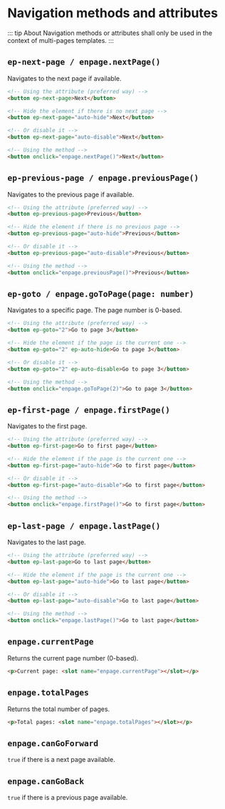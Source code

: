 # Navigation methods and attributes

::: tip About
Navigation methods or attributes shall only be used in the context of multi-pages templates.
:::

## `ep-next-page / enpage.nextPage()`

Navigates to the next page if available.

```html
<!-- Using the attribute (preferred way) -->
<button ep-next-page>Next</button>

<!-- Hide the element if there is no next page -->
<button ep-next-page="auto-hide">Next</button>

<!-- Or disable it -->
<button ep-next-page="auto-disable">Next</button>

<!-- Using the method -->
<button onclick="enpage.nextPage()">Next</button>
```

## `ep-previous-page / enpage.previousPage()`

Navigates to the previous page if available.

```html
<!-- Using the attribute (preferred way) -->
<button ep-previous-page>Previous</button>

<!-- Hide the element if there is no previous page -->
<button ep-previous-page="auto-hide">Previous</button>

<!-- Or disable it -->
<button ep-previous-page="auto-disable">Previous</button>

<!-- Using the method -->
<button onclick="enpage.previousPage()">Previous</button>
```


## `ep-goto / enpage.goToPage(page: number)`

Navigates to a specific page. The page number is 0-based.

```html
<!-- Using the attribute (preferred way) -->
<button ep-goto="2">Go to page 3</button>

<!-- Hide the element if the page is the current one -->
<button ep-goto="2" ep-auto-hide>Go to page 3</button>

<!-- Or disable it -->
<button ep-goto="2" ep-auto-disable>Go to page 3</button>

<!-- Using the method -->
<button onclick="enpage.goToPage(2)">Go to page 3</button>
```

## `ep-first-page / enpage.firstPage()`

Navigates to the first page.

```html
<!-- Using the attribute (preferred way) -->
<button ep-first-page>Go to first page</button>

<!-- Hide the element if the page is the current one -->
<button ep-first-page="auto-hide">Go to first page</button>

<!-- Or disable it -->
<button ep-first-page="auto-disable">Go to first page</button>

<!-- Using the method -->
<button onclick="enpage.firstPage()">Go to first page</button>
```


## `ep-last-page / enpage.lastPage()`

Navigates to the last page.

```html
<!-- Using the attribute (preferred way) -->
<button ep-last-page>Go to last page</button>

<!-- Hide the element if the page is the current one -->
<button ep-last-page="auto-hide">Go to last page</button>

<!-- Or disable it -->
<button ep-last-page="auto-disable">Go to last page</button>

<!-- Using the method -->
<button onclick="enpage.lastPage()">Go to last page</button>
```

## `enpage.currentPage`

Returns the current page number (0-based).

```html
<p>Current page: <slot name="enpage.currentPage"></slot></p>
```

## `enpage.totalPages`

Returns the total number of pages.

```html
<p>Total pages: <slot name="enpage.totalPages"></slot></p>
```

## `enpage.canGoForward`

`true` if there is a next page available.


## `enpage.canGoBack`

`true` if there is a previous page available.

